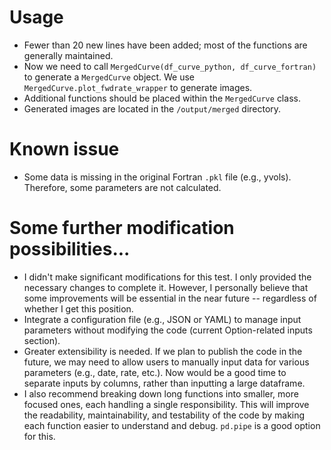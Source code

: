 # Usage
- Fewer than 20 new lines have been added; most of the functions are generally maintained.
- Now we need to call `MergedCurve(df_curve_python, df_curve_fortran)` to generate a `MergedCurve` object. We use `MergedCurve.plot_fwdrate_wrapper` to generate images.
- Additional functions should be placed within the `MergedCurve` class.
- Generated images are located in the `/output/merged` directory.

# Known issue
- Some data is missing in the original Fortran `.pkl` file (e.g., yvols). Therefore, some parameters are not calculated.


# Some further modification possibilities...
- I didn't make significant modifications for this test. I only provided the necessary changes to complete it. However, I personally believe that some improvements will be essential in the near future -- regardless of whether I get this position.
- Integrate a configuration file (e.g., JSON or YAML) to manage input parameters without modifying the code (current Option-related inputs section).
- Greater extensibility is needed. If we plan to publish the code in the future, we may need to allow users to manually input data for various parameters (e.g., date, rate, etc.). Now would be a good time to separate inputs by columns, rather than inputting a large dataframe.
- I also recommend breaking down long functions into smaller, more focused ones, each handling a single responsibility. This will improve the readability, maintainability, and testability of the code by making each function easier to understand and debug. `pd.pipe` is a good option for this.